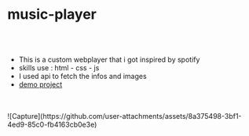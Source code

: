 # music-player
<br><br>
<ul>
    <li>This is a custom webplayer that i got inspired by spotify</li>
    <li>skills use : html - css - js</li>
    <li>I used api to fetch the infos and images</li>
    <li><a href="https://kia-torkashvand.github.io/music-player/">demo project</a></li>
</ul>
<br><br>
![Capture](https://github.com/user-attachments/assets/8a375498-3bf1-4ed9-85c0-fb4163cb0e3e)
